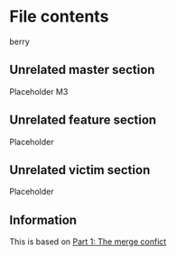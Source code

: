 # File contents
berry


## Unrelated master section
Placeholder
M3

## Unrelated feature section
Placeholder

## Unrelated victim section
Placeholder

## Information
This is based on [Part 1: The merge confict](https://devblogs.microsoft.com/oldnewthing/20180312-00/?p=98215)
